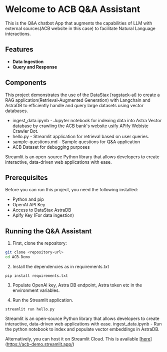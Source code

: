 # Welcome to ACB Q&A Assistant
This is the Q&A chatbot App that augments the capabilities of LLM with external sources(ACB website in this case) to facilitate Natural Language interactions.

## Features
- **Data Ingestion**
- **Query and Response**

## Components

This project demonstrates the use of the DataStax [ragstack-ai] to create a RAG application(Retrieval-Augmented Generation) with Langchain and AstraDB to efficiently handle and query large datasets using vector databases. 

* ingest_data.ipynb - Jupyter notebook for indexing data into Astra Vector database by crawling the ACB bank's website usify APify Webiste Crawler Bot.
* hello.py - Streamlit application for retrieval based on user queries.
* sample-questions.md - Sample questions for Q&A application
* ACB Dataset for debugging purposes

Streamlit is an open-source Python library that allows developers to create interactive, data-driven web applications with ease.

## Prerequisites
Before you can run this project, you need the following installed:
- Python and pip
- OpenAI API Key
- Access to DataStax AstraDB
- Apify Key (For data ingestion)

## Running the Q&A Assistant

1. First, clone the repository:

```bash
git clone <repository-url>
cd ACB-Demo
```

2. Install the dependencies as in requirements.txt

``` 
pip install requirements.txt
```

3. Populate OpenAI key, Astra DB endpoint, Astra token etc in the environment variables.

4. Run the Streamlit application.

``` 
streamlit run hello.py
 ```

Streamlit is an open-source Python library that allows developers to create interactive, data-driven web applications with ease.
ingest_data.ipynb - Run the python notebook to index and populate vector embeddings in AstraDB.

Alternatively, you can host it on Streamlit Cloud. This is available [[here](https://acb-demo.streamlit.app/)](https://acb-demo.streamlit.app/)
